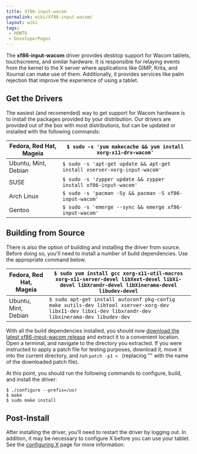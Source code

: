 ```yaml
---
title: Xf86-input-wacom
permalink: wiki/Xf86-input-wacom/
layout: wiki
tags:
 - HOWTO
 - DeveloperPages
---
```


The **xf86-input-wacom** driver provides desktop support for Wacom
tablets, touchscreens, and similar hardware. It is responsible for
relaying events from the kernel to the X server where applications like
GIMP, Krita, and Xournal can make use of them. Additionally, it provides
services like palm rejection that improve the experience of using a
tablet.

Get the Drivers
---------------

The easiest (and recomended) way to get support for Wacom hardware is to
install the packages provided by your distribution. Our drivers are
provided out of the box with most distributions, but can be updated or
installed with the following commands:

| Fedora, Red Hat, Mageia | `$ sudo -s 'yum makecache && yum install xorg-x11-drv-wacom'`            |
|-------------------------|--------------------------------------------------------------------------|
| Ubuntu, Mint, Debian    | `$ sudo -s 'apt-get update && apt-get install xserver-xorg-input-wacom'` |
| SUSE                    | `$ sudo -s 'zypper update && zypper install xf86-input-wacom'`           |
| Arch Linux              | `$ sudo -s 'pacman -Sy && pacman -S xf86-input-wacom'`                   |
| Gentoo                  | `$ sudo -s 'emerge --sync && emerge xf86-input-wacom'`                   |

Building from Source
--------------------

There is also the option of building and installing the driver from
source. Before doing so, you'll need to install a number of build
dependencies. Use the appropriate command below.

| Fedora, Red Hat, Mageia | `$ sudo yum install gcc xorg-x11-util-macros xorg-x11-server-devel libXext-devel libXi-devel libXrandr-devel libXinerama-devel libudev-devel`        |
|-------------------------|------------------------------------------------------------------------------------------------------------------------------------------------------|
| Ubuntu, Mint, Debian    | `$ sudo apt-get install autoconf pkg-config make xutils-dev libtool xserver-xorg-dev libx11-dev libxi-dev libxrandr-dev libxinerama-dev libudev-dev` |

With all the build dependencies installed, you should now [download the
latest xf86-input-wacom
release](https://sourceforge.net/projects/linuxwacom/files/latest/download)
and extract it to a convenient location. Open a terminal, and navigate
to the directory you extracted. If you were instructed to apply a patch
file for testing purposes, download it, move it into the current
directory, and run `patch -p1 < `<patchfile> (replacing "<patchfile>"
with the name of the downloaded patch file).

At this point, you should run the following commands to configure,
build, and install the driver:

    $ ./configure --prefix=/usr
    $ make
    $ sudo make install

Post-Install
------------

After installing the driver, you'll need to restart the driver by
logging out. In addition, it may be necessary to configure X before you
can use your tablet. See the [configuring X](configuring_X "wikilink")
page for more information.
